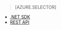 > [AZURE.SELECTOR]
- [.NET SDK](../articles/media-services-dotnet-how-to-use.md)
- [REST API](../articles/media-services-rest-how-to-use.md)
<!--HONumber=52--> 
